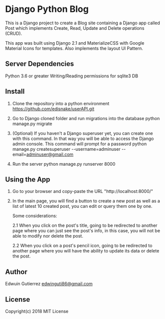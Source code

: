 # Django Python Blog

This is a Django project to create a Blog site containing a Django app called Post which implements Create, Read, Update and Delete operations (CRUD).

This app was built using Django 2.1 and MaterializeCSS with Google Material Icons for templates. Also implements the layout UI Pattern.


## Server Dependencies

Python 3.6 or greater
Writing/Reading permissions for sqlite3 DB

## Install

1. Clone the repository into a python environment
	https://github.com/edisnake/userAPI.git
	
2. Go to Django cloned folder and run migrations into the database
	python manage.py migrate
	
3. (Optional) If you haven't a Django superuser yet, you can create one with this command. In that way you will be able to access the Django admin console.
	This command will prompt for a password
	python manage.py createsuperuser --username=adminuser --email=adminuser@gmail.com 
	
4. Run the server
	python manage.py runserver 8000


## Using the App

1. Go to your browser and copy-paste the URL "http://localhost:8000/"
2. In the main page, you will find a button to create a new post as well as a list of latest 10 created post, you can edit or query them one by one.

	Some considerations:

	2.1 When you click on the post's title, going to be redirected to another page where you can just see the post's info, in this case, you will not be able to modify nor delete the post.
	
	2.2 When you click on a post's pencil icon, going to be redirected to another page where you will have the ability to update its data or delete the post.
	

## Author

Edwuin Gutierrez
edwinguti86@gmail.com


## License

Copyright(c) 2018
MIT License
